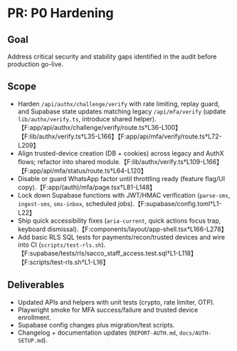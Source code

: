 # PR: P0 Hardening

## Goal
Address critical security and stability gaps identified in the audit before production go-live.

## Scope
- Harden `/api/authx/challenge/verify` with rate limiting, replay guard, and Supabase state updates matching legacy `/api/mfa/verify` (update `lib/authx/verify.ts`, introduce shared helper).【F:app/api/authx/challenge/verify/route.ts†L36-L100】【F:lib/authx/verify.ts†L35-L166】【F:app/api/mfa/verify/route.ts†L72-L209】
- Align trusted-device creation (DB + cookies) across legacy and AuthX flows; refactor into shared module.【F:lib/authx/verify.ts†L109-L166】【F:app/api/mfa/status/route.ts†L64-L120】
- Disable or guard WhatsApp factor until throttling ready (feature flag/UI copy).【F:app/(auth)/mfa/page.tsx†L81-L148】
- Lock down Supabase functions with JWT/HMAC verification (`parse-sms`, `ingest-sms`, `sms-inbox`, scheduled jobs).【F:supabase/config.toml†L1-L22】
- Ship quick accessibility fixes (`aria-current`, quick actions focus trap, keyboard dismissal).【F:components/layout/app-shell.tsx†L166-L278】
- Add basic RLS SQL tests for payments/recon/trusted devices and wire into CI (`scripts/test-rls.sh`).【F:supabase/tests/rls/sacco_staff_access.test.sql†L1-L118】【F:scripts/test-rls.sh†L1-L16】

## Deliverables
- Updated APIs and helpers with unit tests (crypto, rate limiter, OTP).
- Playwright smoke for MFA success/failure and trusted device enrollment.
- Supabase config changes plus migration/test scripts.
- Changelog + documentation updates (`REPORT-AUTH.md`, `docs/AUTH-SETUP.md`).
